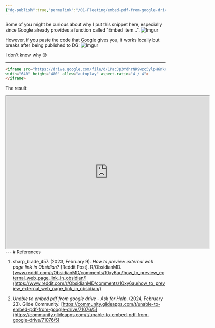 ```yaml
---
{"dg-publish":true,"permalink":"/01-Fleeting/embed-pdf-from-google-drive/","title":"Embed PDFs from Google Drive","noteIcon":"1","created":"2024-09-16T02:15:54.860+08:00","updated":"2024-09-16T03:16:15.079+08:00"}
---
```



Some of you might be curious about why I put this snippet here, especially since Google already provides a function called "Embed item...".
![Imgur](https://imgur.com/VRmPTQ1.jpeg)

However, if you paste the code that Google gives you, it works locally but breaks after being published to DG:
![Imgur](https://imgur.com/ocYRDuH.jpeg)

I don't know why 😑

---

```html
<iframe src="https://drive.google.com/file/d/1PacJp3YdhrNR9wzc5ylpH6nkcmLvHjVM/preview" 
width="640" height="480" allow="autoplay" aspect-ratio="4 / 4">
</iframe>
```

The result:
<iframe src="https://drive.google.com/file/d/1PacJp3YdhrNR9wzc5ylpH6nkcmLvHjVM/preview" 
width="640" height="480" allow="autoplay" aspect-ratio="4 / 4">
</iframe>
---
# References

1. sharp_blade_457. (2023, February 9). _How to preview external web page link in Obsidian?_ [Reddit Post]. R/ObsidianMD. [www.reddit.com/r/ObsidianMD/comments/10xy6au/how_to_preview_external_web_page_link_in_obsidian/](https://www.reddit.com/r/ObsidianMD/comments/10xy6au/how_to_preview_external_web_page_link_in_obsidian/)

2. _Unable to embed pdf from google drive - Ask for Help_. (2024, February 23). Glide Community. [https://community.glideapps.com/t/unable-to-embed-pdf-from-google-drive/71076/5](https://community.glideapps.com/t/unable-to-embed-pdf-from-google-drive/71076/5)
